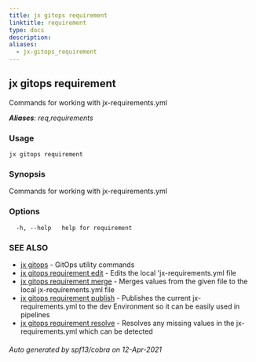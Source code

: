 ```yaml
---
title: jx gitops requirement
linktitle: requirement
type: docs
description: 
aliases:
  - jx-gitops_requirement
---
```


## jx gitops requirement

Commands for working with jx-requirements.yml

***Aliases**: req,requirements*

### Usage

```
jx gitops requirement
```

### Synopsis

Commands for working with jx-requirements.yml

### Options

```
  -h, --help   help for requirement
```

### SEE ALSO

* [jx gitops](..)	 - GitOps utility commands
* [jx gitops requirement edit](jx-gitops_requirement_edit)	 - Edits the local 'jx-requirements.yml file
* [jx gitops requirement merge](jx-gitops_requirement_merge)	 - Merges values from the given file to the local jx-requirements.yml file
* [jx gitops requirement publish](jx-gitops_requirement_publish)	 - Publishes the current jx-requirements.yml to the dev Environment so it can be easily used in pipelines
* [jx gitops requirement resolve](jx-gitops_requirement_resolve)	 - Resolves any missing values in the jx-requirements.yml which can be detected

###### Auto generated by spf13/cobra on 12-Apr-2021
